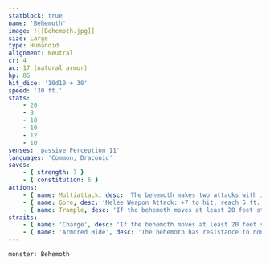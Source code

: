 ```yaml
---
statblock: true
name: 'Behemoth'
image: ![[Behemoth.jpg]]
size: Large
type: Humanoid
alignment: Neutral
cr: 4
ac: 17 (natural armor)
hp: 85
hit_dice: '10d10 + 30'
speed: '30 ft.'
stats:
    - 20
    - 8
    - 18
    - 10
    - 12
    - 10
senses: 'passive Perception 11'
languages: 'Common, Draconic'
saves:
    - { strength: 7 }
    - { constitution: 6 }
actions:
    - { name: Multiattack, desc: 'The behemoth makes two attacks with its gore.' }
    - { name: Gore, desc: 'Melee Weapon Attack: +7 to hit, reach 5 ft., one target. Hit: 13 (2d8 + 4) piercing damage.' }
    - { name: Trample, desc: 'If the behemoth moves at least 20 feet straight toward a creature and then hits it with a gore attack on the same turn, the target must succeed on a DC 15 Strength saving throw or be knocked prone. If the target is prone, the behemoth can make one stomp attack against it as a bonus action.' }
straits:
    - { name: 'Charge', desc: 'If the behemoth moves at least 20 feet straight toward a target and then hits it with a gore attack on the same turn, the target takes an extra 9 (2d8) piercing damage.' }
    - { name: 'Armored Hide', desc: 'The behemoth has resistance to nonmagical bludgeoning, piercing, and slashing damage.' }
---
```

```statblock
monster: Behemoth
```